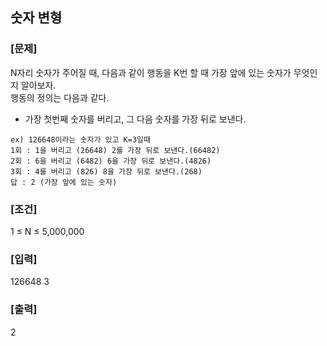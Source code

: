 ## 숫자 변형

### [문제]

N자리 숫자가 주어질 때, 다음과 같이 행동을 K번 할 때 가장 앞에 있는 숫자가 무엇인지 알아보자.  
행동의 정의는 다음과 같다.

- 가장 첫번째 숫자를 버리고, 그 다음 숫자를 가장 뒤로 보낸다.

```
ex) 126648이라는 숫자가 있고 K=3일때
1회 : 1을 버리고 (26648) 2를 가장 뒤로 보낸다.(66482)
2회 : 6을 버리고 (6482) 6을 가장 뒤로 보낸다.(4826)
3회 : 4를 버리고 (826) 8을 가장 뒤로 보낸다.(268)
답 : 2 (가장 앞에 있는 숫자)
```

### [조건]

1 ≤ N ≤ 5,000,000

### [입력]

126648 3

### [출력]

2
